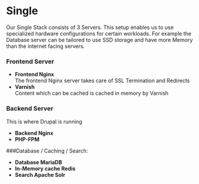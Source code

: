 # Single

Our Single Stack consists of 3 Servers. This setup enables us to use specialized hardware configurations for certain workloads. For example the Database server can be tailored to use SSD storage and have more Memory than the internet facing servers.

### Frontend Server
* **Frontend Nginx**  
The frontend Nginx server takes care of SSL Termination and Redirects
* **Varnish**  
Content which can be cached is cached in memory by Varnish

### Backend Server
This is where Drupal is running

* **Backend Nginx**
* **PHP-FPM**


###Database / Caching / Search:
* **Database MariaDB**
* **In-Memory cache Redis**
* **Search Apache Solr**
